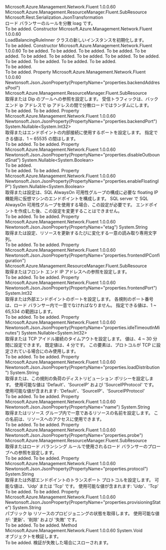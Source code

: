 <Type Name="LoadBalancingRuleInner" FullName="Microsoft.Azure.Management.Network.Fluent.Models.LoadBalancingRuleInner">
  <TypeSignature Language="C#" Value="public class LoadBalancingRuleInner : Microsoft.Azure.Management.ResourceManager.Fluent.SubResource" />
  <TypeSignature Language="ILAsm" Value=".class public auto ansi beforefieldinit LoadBalancingRuleInner extends Microsoft.Azure.Management.ResourceManager.Fluent.SubResource" />
  <TypeSignature Language="DocId" Value="T:Microsoft.Azure.Management.Network.Fluent.Models.LoadBalancingRuleInner" />
  <TypeSignature Language="VB.NET" Value="Public Class LoadBalancingRuleInner&#xA;Inherits SubResource" />
  <TypeSignature Language="F#" Value="type LoadBalancingRuleInner = class&#xA;    inherit SubResource" />
  <AssemblyInfo>
    <AssemblyName>Microsoft.Azure.Management.Network.Fluent</AssemblyName>
    <AssemblyVersion>1.0.0.60</AssemblyVersion>
  </AssemblyInfo>
  <Base>
    <BaseTypeName>Microsoft.Azure.Management.ResourceManager.Fluent.SubResource</BaseTypeName>
  </Base>
  <Interfaces />
  <Attributes>
    <Attribute>
      <AttributeName>Microsoft.Rest.Serialization.JsonTransformation</AttributeName>
    </Attribute>
  </Attributes>
  <Docs>
    <summary>
            ロード バランサーのルールを分散 loag です。
            </summary>
    <remarks>To be added.</remarks>
  </Docs>
  <Members>
    <Member MemberName=".ctor">
      <MemberSignature Language="C#" Value="public LoadBalancingRuleInner ();" />
      <MemberSignature Language="ILAsm" Value=".method public hidebysig specialname rtspecialname instance void .ctor() cil managed" />
      <MemberSignature Language="DocId" Value="M:Microsoft.Azure.Management.Network.Fluent.Models.LoadBalancingRuleInner.#ctor" />
      <MemberSignature Language="VB.NET" Value="Public Sub New ()" />
      <MemberType>Constructor</MemberType>
      <AssemblyInfo>
        <AssemblyName>Microsoft.Azure.Management.Network.Fluent</AssemblyName>
        <AssemblyVersion>1.0.0.60</AssemblyVersion>
      </AssemblyInfo>
      <Parameters />
      <Docs>
        <summary>
            LoadBalancingRuleInner クラスの新しいインスタンスを初期化します。
            </summary>
        <remarks>To be added.</remarks>
      </Docs>
    </Member>
    <Member MemberName=".ctor">
      <MemberSignature Language="C#" Value="public LoadBalancingRuleInner (string protocol, int frontendPort, string id = null, Microsoft.Azure.Management.ResourceManager.Fluent.SubResource frontendIPConfiguration = null, Microsoft.Azure.Management.ResourceManager.Fluent.SubResource backendAddressPool = null, Microsoft.Azure.Management.ResourceManager.Fluent.SubResource probe = null, string loadDistribution = null, Nullable&lt;int&gt; backendPort = null, Nullable&lt;int&gt; idleTimeoutInMinutes = null, Nullable&lt;bool&gt; enableFloatingIP = null, Nullable&lt;bool&gt; disableOutboundSnat = null, string provisioningState = null, string name = null, string etag = null);" />
      <MemberSignature Language="ILAsm" Value=".method public hidebysig specialname rtspecialname instance void .ctor(string protocol, int32 frontendPort, string id, class Microsoft.Azure.Management.ResourceManager.Fluent.SubResource frontendIPConfiguration, class Microsoft.Azure.Management.ResourceManager.Fluent.SubResource backendAddressPool, class Microsoft.Azure.Management.ResourceManager.Fluent.SubResource probe, string loadDistribution, valuetype System.Nullable`1&lt;int32&gt; backendPort, valuetype System.Nullable`1&lt;int32&gt; idleTimeoutInMinutes, valuetype System.Nullable`1&lt;bool&gt; enableFloatingIP, valuetype System.Nullable`1&lt;bool&gt; disableOutboundSnat, string provisioningState, string name, string etag) cil managed" />
      <MemberSignature Language="DocId" Value="M:Microsoft.Azure.Management.Network.Fluent.Models.LoadBalancingRuleInner.#ctor(System.String,System.Int32,System.String,Microsoft.Azure.Management.ResourceManager.Fluent.SubResource,Microsoft.Azure.Management.ResourceManager.Fluent.SubResource,Microsoft.Azure.Management.ResourceManager.Fluent.SubResource,System.String,System.Nullable{System.Int32},System.Nullable{System.Int32},System.Nullable{System.Boolean},System.Nullable{System.Boolean},System.String,System.String,System.String)" />
      <MemberSignature Language="VB.NET" Value="Public Sub New (protocol As String, frontendPort As Integer, Optional id As String = null, Optional frontendIPConfiguration As SubResource = null, Optional backendAddressPool As SubResource = null, Optional probe As SubResource = null, Optional loadDistribution As String = null, Optional backendPort As Nullable(Of Integer) = null, Optional idleTimeoutInMinutes As Nullable(Of Integer) = null, Optional enableFloatingIP As Nullable(Of Boolean) = null, Optional disableOutboundSnat As Nullable(Of Boolean) = null, Optional provisioningState As String = null, Optional name As String = null, Optional etag As String = null)" />
      <MemberSignature Language="F#" Value="new Microsoft.Azure.Management.Network.Fluent.Models.LoadBalancingRuleInner : string * int * string * Microsoft.Azure.Management.ResourceManager.Fluent.SubResource * Microsoft.Azure.Management.ResourceManager.Fluent.SubResource * Microsoft.Azure.Management.ResourceManager.Fluent.SubResource * string * Nullable&lt;int&gt; * Nullable&lt;int&gt; * Nullable&lt;bool&gt; * Nullable&lt;bool&gt; * string * string * string -&gt; Microsoft.Azure.Management.Network.Fluent.Models.LoadBalancingRuleInner" Usage="new Microsoft.Azure.Management.Network.Fluent.Models.LoadBalancingRuleInner (protocol, frontendPort, id, frontendIPConfiguration, backendAddressPool, probe, loadDistribution, backendPort, idleTimeoutInMinutes, enableFloatingIP, disableOutboundSnat, provisioningState, name, etag)" />
      <MemberType>Constructor</MemberType>
      <AssemblyInfo>
        <AssemblyName>Microsoft.Azure.Management.Network.Fluent</AssemblyName>
        <AssemblyVersion>1.0.0.60</AssemblyVersion>
      </AssemblyInfo>
      <Parameters>
        <Parameter Name="protocol" Type="System.String" />
        <Parameter Name="frontendPort" Type="System.Int32" />
        <Parameter Name="id" Type="System.String" />
        <Parameter Name="frontendIPConfiguration" Type="Microsoft.Azure.Management.ResourceManager.Fluent.SubResource" />
        <Parameter Name="backendAddressPool" Type="Microsoft.Azure.Management.ResourceManager.Fluent.SubResource" />
        <Parameter Name="probe" Type="Microsoft.Azure.Management.ResourceManager.Fluent.SubResource" />
        <Parameter Name="loadDistribution" Type="System.String" />
        <Parameter Name="backendPort" Type="System.Nullable&lt;System.Int32&gt;" />
        <Parameter Name="idleTimeoutInMinutes" Type="System.Nullable&lt;System.Int32&gt;" />
        <Parameter Name="enableFloatingIP" Type="System.Nullable&lt;System.Boolean&gt;" />
        <Parameter Name="disableOutboundSnat" Type="System.Nullable&lt;System.Boolean&gt;" />
        <Parameter Name="provisioningState" Type="System.String" />
        <Parameter Name="name" Type="System.String" />
        <Parameter Name="etag" Type="System.String" />
      </Parameters>
      <Docs>
        <param name="protocol">To be added.</param>
        <param name="frontendPort">To be added.</param>
        <param name="id">To be added.</param>
        <param name="frontendIPConfiguration">To be added.</param>
        <param name="backendAddressPool">To be added.</param>
        <param name="probe">To be added.</param>
        <param name="loadDistribution">To be added.</param>
        <param name="backendPort">To be added.</param>
        <param name="idleTimeoutInMinutes">To be added.</param>
        <param name="enableFloatingIP">To be added.</param>
        <param name="disableOutboundSnat">To be added.</param>
        <param name="provisioningState">To be added.</param>
        <param name="name">To be added.</param>
        <param name="etag">To be added.</param>
        <summary>To be added.</summary>
        <remarks>To be added.</remarks>
      </Docs>
    </Member>
    <Member MemberName="BackendAddressPool">
      <MemberSignature Language="C#" Value="public Microsoft.Azure.Management.ResourceManager.Fluent.SubResource BackendAddressPool { get; set; }" />
      <MemberSignature Language="ILAsm" Value=".property instance class Microsoft.Azure.Management.ResourceManager.Fluent.SubResource BackendAddressPool" />
      <MemberSignature Language="DocId" Value="P:Microsoft.Azure.Management.Network.Fluent.Models.LoadBalancingRuleInner.BackendAddressPool" />
      <MemberSignature Language="VB.NET" Value="Public Property BackendAddressPool As SubResource" />
      <MemberSignature Language="F#" Value="member this.BackendAddressPool : Microsoft.Azure.Management.ResourceManager.Fluent.SubResource with get, set" Usage="Microsoft.Azure.Management.Network.Fluent.Models.LoadBalancingRuleInner.BackendAddressPool" />
      <MemberType>Property</MemberType>
      <AssemblyInfo>
        <AssemblyName>Microsoft.Azure.Management.Network.Fluent</AssemblyName>
        <AssemblyVersion>1.0.0.60</AssemblyVersion>
      </AssemblyInfo>
      <Attributes>
        <Attribute>
          <AttributeName>Newtonsoft.Json.JsonProperty(PropertyName="properties.backendAddressPool")</AttributeName>
        </Attribute>
      </Attributes>
      <ReturnValue>
        <ReturnType>Microsoft.Azure.Management.ResourceManager.Fluent.SubResource</ReturnType>
      </ReturnValue>
      <Docs>
        <summary>
            取得または Dip のプールへの参照を設定します。 受信トラフィックは、バックエンド ip アドレスで ip アドレスの間で分散ロードではランダムにします。
            </summary>
        <value>To be added.</value>
        <remarks>To be added.</remarks>
      </Docs>
    </Member>
    <Member MemberName="BackendPort">
      <MemberSignature Language="C#" Value="public Nullable&lt;int&gt; BackendPort { get; set; }" />
      <MemberSignature Language="ILAsm" Value=".property instance valuetype System.Nullable`1&lt;int32&gt; BackendPort" />
      <MemberSignature Language="DocId" Value="P:Microsoft.Azure.Management.Network.Fluent.Models.LoadBalancingRuleInner.BackendPort" />
      <MemberSignature Language="VB.NET" Value="Public Property BackendPort As Nullable(Of Integer)" />
      <MemberSignature Language="F#" Value="member this.BackendPort : Nullable&lt;int&gt; with get, set" Usage="Microsoft.Azure.Management.Network.Fluent.Models.LoadBalancingRuleInner.BackendPort" />
      <MemberType>Property</MemberType>
      <AssemblyInfo>
        <AssemblyName>Microsoft.Azure.Management.Network.Fluent</AssemblyName>
        <AssemblyVersion>1.0.0.60</AssemblyVersion>
      </AssemblyInfo>
      <Attributes>
        <Attribute>
          <AttributeName>Newtonsoft.Json.JsonProperty(PropertyName="properties.backendPort")</AttributeName>
        </Attribute>
      </Attributes>
      <ReturnValue>
        <ReturnType>System.Nullable&lt;System.Int32&gt;</ReturnType>
      </ReturnValue>
      <Docs>
        <summary>
            取得またはエンドポイントの内部接続に使用するポートを設定します。 指定できる値は、1 ~ 65535 の間はします。
            </summary>
        <value>To be added.</value>
        <remarks>To be added.</remarks>
      </Docs>
    </Member>
    <Member MemberName="DisableOutboundSnat">
      <MemberSignature Language="C#" Value="public Nullable&lt;bool&gt; DisableOutboundSnat { get; set; }" />
      <MemberSignature Language="ILAsm" Value=".property instance valuetype System.Nullable`1&lt;bool&gt; DisableOutboundSnat" />
      <MemberSignature Language="DocId" Value="P:Microsoft.Azure.Management.Network.Fluent.Models.LoadBalancingRuleInner.DisableOutboundSnat" />
      <MemberSignature Language="VB.NET" Value="Public Property DisableOutboundSnat As Nullable(Of Boolean)" />
      <MemberSignature Language="F#" Value="member this.DisableOutboundSnat : Nullable&lt;bool&gt; with get, set" Usage="Microsoft.Azure.Management.Network.Fluent.Models.LoadBalancingRuleInner.DisableOutboundSnat" />
      <MemberType>Property</MemberType>
      <AssemblyInfo>
        <AssemblyName>Microsoft.Azure.Management.Network.Fluent</AssemblyName>
        <AssemblyVersion>1.0.0.60</AssemblyVersion>
      </AssemblyInfo>
      <Attributes>
        <Attribute>
          <AttributeName>Newtonsoft.Json.JsonProperty(PropertyName="properties.disableOutboundSnat")</AttributeName>
        </Attribute>
      </Attributes>
      <ReturnValue>
        <ReturnType>System.Nullable&lt;System.Boolean&gt;</ReturnType>
      </ReturnValue>
      <Docs>
        <summary>To be added.</summary>
        <value>To be added.</value>
        <remarks>To be added.</remarks>
      </Docs>
    </Member>
    <Member MemberName="EnableFloatingIP">
      <MemberSignature Language="C#" Value="public Nullable&lt;bool&gt; EnableFloatingIP { get; set; }" />
      <MemberSignature Language="ILAsm" Value=".property instance valuetype System.Nullable`1&lt;bool&gt; EnableFloatingIP" />
      <MemberSignature Language="DocId" Value="P:Microsoft.Azure.Management.Network.Fluent.Models.LoadBalancingRuleInner.EnableFloatingIP" />
      <MemberSignature Language="VB.NET" Value="Public Property EnableFloatingIP As Nullable(Of Boolean)" />
      <MemberSignature Language="F#" Value="member this.EnableFloatingIP : Nullable&lt;bool&gt; with get, set" Usage="Microsoft.Azure.Management.Network.Fluent.Models.LoadBalancingRuleInner.EnableFloatingIP" />
      <MemberType>Property</MemberType>
      <AssemblyInfo>
        <AssemblyName>Microsoft.Azure.Management.Network.Fluent</AssemblyName>
        <AssemblyVersion>1.0.0.60</AssemblyVersion>
      </AssemblyInfo>
      <Attributes>
        <Attribute>
          <AttributeName>Newtonsoft.Json.JsonProperty(PropertyName="properties.enableFloatingIP")</AttributeName>
        </Attribute>
      </Attributes>
      <ReturnValue>
        <ReturnType>System.Nullable&lt;System.Boolean&gt;</ReturnType>
      </ReturnValue>
      <Docs>
        <summary>
            取得または設定は、SQL AlwaysOn 可用性グループの構成に必要な floating IP 機能用に仮想マシンのエンドポイントを構成します。 SQL server で SQL AlwaysOn 可用性グループを使用する場合、この設定が必要です。 エンドポイントを作成した後、この設定を変更することはできません。
            </summary>
        <value>To be added.</value>
        <remarks>To be added.</remarks>
      </Docs>
    </Member>
    <Member MemberName="Etag">
      <MemberSignature Language="C#" Value="public string Etag { get; set; }" />
      <MemberSignature Language="ILAsm" Value=".property instance string Etag" />
      <MemberSignature Language="DocId" Value="P:Microsoft.Azure.Management.Network.Fluent.Models.LoadBalancingRuleInner.Etag" />
      <MemberSignature Language="VB.NET" Value="Public Property Etag As String" />
      <MemberSignature Language="F#" Value="member this.Etag : string with get, set" Usage="Microsoft.Azure.Management.Network.Fluent.Models.LoadBalancingRuleInner.Etag" />
      <MemberType>Property</MemberType>
      <AssemblyInfo>
        <AssemblyName>Microsoft.Azure.Management.Network.Fluent</AssemblyName>
        <AssemblyVersion>1.0.0.60</AssemblyVersion>
      </AssemblyInfo>
      <Attributes>
        <Attribute>
          <AttributeName>Newtonsoft.Json.JsonProperty(PropertyName="etag")</AttributeName>
        </Attribute>
      </Attributes>
      <ReturnValue>
        <ReturnType>System.String</ReturnType>
      </ReturnValue>
      <Docs>
        <summary>
            取得または設定、リソースを更新するたびに変化する一意の読み取り専用文字列。
            </summary>
        <value>To be added.</value>
        <remarks>To be added.</remarks>
      </Docs>
    </Member>
    <Member MemberName="FrontendIPConfiguration">
      <MemberSignature Language="C#" Value="public Microsoft.Azure.Management.ResourceManager.Fluent.SubResource FrontendIPConfiguration { get; set; }" />
      <MemberSignature Language="ILAsm" Value=".property instance class Microsoft.Azure.Management.ResourceManager.Fluent.SubResource FrontendIPConfiguration" />
      <MemberSignature Language="DocId" Value="P:Microsoft.Azure.Management.Network.Fluent.Models.LoadBalancingRuleInner.FrontendIPConfiguration" />
      <MemberSignature Language="VB.NET" Value="Public Property FrontendIPConfiguration As SubResource" />
      <MemberSignature Language="F#" Value="member this.FrontendIPConfiguration : Microsoft.Azure.Management.ResourceManager.Fluent.SubResource with get, set" Usage="Microsoft.Azure.Management.Network.Fluent.Models.LoadBalancingRuleInner.FrontendIPConfiguration" />
      <MemberType>Property</MemberType>
      <AssemblyInfo>
        <AssemblyName>Microsoft.Azure.Management.Network.Fluent</AssemblyName>
        <AssemblyVersion>1.0.0.60</AssemblyVersion>
      </AssemblyInfo>
      <Attributes>
        <Attribute>
          <AttributeName>Newtonsoft.Json.JsonProperty(PropertyName="properties.frontendIPConfiguration")</AttributeName>
        </Attribute>
      </Attributes>
      <ReturnValue>
        <ReturnType>Microsoft.Azure.Management.ResourceManager.Fluent.SubResource</ReturnType>
      </ReturnValue>
      <Docs>
        <summary>
            取得またはフロント エンド IP アドレスへの参照を設定します。
            </summary>
        <value>To be added.</value>
        <remarks>To be added.</remarks>
      </Docs>
    </Member>
    <Member MemberName="FrontendPort">
      <MemberSignature Language="C#" Value="public int FrontendPort { get; set; }" />
      <MemberSignature Language="ILAsm" Value=".property instance int32 FrontendPort" />
      <MemberSignature Language="DocId" Value="P:Microsoft.Azure.Management.Network.Fluent.Models.LoadBalancingRuleInner.FrontendPort" />
      <MemberSignature Language="VB.NET" Value="Public Property FrontendPort As Integer" />
      <MemberSignature Language="F#" Value="member this.FrontendPort : int with get, set" Usage="Microsoft.Azure.Management.Network.Fluent.Models.LoadBalancingRuleInner.FrontendPort" />
      <MemberType>Property</MemberType>
      <AssemblyInfo>
        <AssemblyName>Microsoft.Azure.Management.Network.Fluent</AssemblyName>
        <AssemblyVersion>1.0.0.60</AssemblyVersion>
      </AssemblyInfo>
      <Attributes>
        <Attribute>
          <AttributeName>Newtonsoft.Json.JsonProperty(PropertyName="properties.frontendPort")</AttributeName>
        </Attribute>
      </Attributes>
      <ReturnValue>
        <ReturnType>System.Int32</ReturnType>
      </ReturnValue>
      <Docs>
        <summary>
            取得または外部エンドポイントのポートを設定します。 各規則のポート番号は、ロード バランサー内で一意でなければなりません。 指定できる値は、1 ~ 65,534 の範囲はします。
            </summary>
        <value>To be added.</value>
        <remarks>To be added.</remarks>
      </Docs>
    </Member>
    <Member MemberName="IdleTimeoutInMinutes">
      <MemberSignature Language="C#" Value="public Nullable&lt;int&gt; IdleTimeoutInMinutes { get; set; }" />
      <MemberSignature Language="ILAsm" Value=".property instance valuetype System.Nullable`1&lt;int32&gt; IdleTimeoutInMinutes" />
      <MemberSignature Language="DocId" Value="P:Microsoft.Azure.Management.Network.Fluent.Models.LoadBalancingRuleInner.IdleTimeoutInMinutes" />
      <MemberSignature Language="VB.NET" Value="Public Property IdleTimeoutInMinutes As Nullable(Of Integer)" />
      <MemberSignature Language="F#" Value="member this.IdleTimeoutInMinutes : Nullable&lt;int&gt; with get, set" Usage="Microsoft.Azure.Management.Network.Fluent.Models.LoadBalancingRuleInner.IdleTimeoutInMinutes" />
      <MemberType>Property</MemberType>
      <AssemblyInfo>
        <AssemblyName>Microsoft.Azure.Management.Network.Fluent</AssemblyName>
        <AssemblyVersion>1.0.0.60</AssemblyVersion>
      </AssemblyInfo>
      <Attributes>
        <Attribute>
          <AttributeName>Newtonsoft.Json.JsonProperty(PropertyName="properties.idleTimeoutInMinutes")</AttributeName>
        </Attribute>
      </Attributes>
      <ReturnValue>
        <ReturnType>System.Nullable&lt;System.Int32&gt;</ReturnType>
      </ReturnValue>
      <Docs>
        <summary>
            取得または TCP アイドル接続のタイムアウトを設定します。 値は、4 ~ 30 分間に設定できます。 既定値は、4 分です。
            この要素は、プロトコルが TCP に設定されている場合にのみ使用します。
            </summary>
        <value>To be added.</value>
        <remarks>To be added.</remarks>
      </Docs>
    </Member>
    <Member MemberName="LoadDistribution">
      <MemberSignature Language="C#" Value="public string LoadDistribution { get; set; }" />
      <MemberSignature Language="ILAsm" Value=".property instance string LoadDistribution" />
      <MemberSignature Language="DocId" Value="P:Microsoft.Azure.Management.Network.Fluent.Models.LoadBalancingRuleInner.LoadDistribution" />
      <MemberSignature Language="VB.NET" Value="Public Property LoadDistribution As String" />
      <MemberSignature Language="F#" Value="member this.LoadDistribution : string with get, set" Usage="Microsoft.Azure.Management.Network.Fluent.Models.LoadBalancingRuleInner.LoadDistribution" />
      <MemberType>Property</MemberType>
      <AssemblyInfo>
        <AssemblyName>Microsoft.Azure.Management.Network.Fluent</AssemblyName>
        <AssemblyVersion>1.0.0.60</AssemblyVersion>
      </AssemblyInfo>
      <Attributes>
        <Attribute>
          <AttributeName>Newtonsoft.Json.JsonProperty(PropertyName="properties.loadDistribution")</AttributeName>
        </Attribute>
      </Attributes>
      <ReturnValue>
        <ReturnType>System.String</ReturnType>
      </ReturnValue>
      <Docs>
        <summary>
            取得または、この規則の負荷のディストリビューション ポリシーを設定します。 使用可能な値は 'Default'、'SourceIP' および 'SourceIPProtocol' です。 使用可能な値が含まれます: 'Default'、'SourceIP'、'SourceIPProtocol'
            </summary>
        <value>To be added.</value>
        <remarks>To be added.</remarks>
      </Docs>
    </Member>
    <Member MemberName="Name">
      <MemberSignature Language="C#" Value="public string Name { get; set; }" />
      <MemberSignature Language="ILAsm" Value=".property instance string Name" />
      <MemberSignature Language="DocId" Value="P:Microsoft.Azure.Management.Network.Fluent.Models.LoadBalancingRuleInner.Name" />
      <MemberSignature Language="VB.NET" Value="Public Property Name As String" />
      <MemberSignature Language="F#" Value="member this.Name : string with get, set" Usage="Microsoft.Azure.Management.Network.Fluent.Models.LoadBalancingRuleInner.Name" />
      <MemberType>Property</MemberType>
      <AssemblyInfo>
        <AssemblyName>Microsoft.Azure.Management.Network.Fluent</AssemblyName>
        <AssemblyVersion>1.0.0.60</AssemblyVersion>
      </AssemblyInfo>
      <Attributes>
        <Attribute>
          <AttributeName>Newtonsoft.Json.JsonProperty(PropertyName="name")</AttributeName>
        </Attribute>
      </Attributes>
      <ReturnValue>
        <ReturnType>System.String</ReturnType>
      </ReturnValue>
      <Docs>
        <summary>
            取得またはリソース グループ内で一意であるリソースの名前を設定します。 この名前は、リソースへのアクセスに使用できます。
            </summary>
        <value>To be added.</value>
        <remarks>To be added.</remarks>
      </Docs>
    </Member>
    <Member MemberName="Probe">
      <MemberSignature Language="C#" Value="public Microsoft.Azure.Management.ResourceManager.Fluent.SubResource Probe { get; set; }" />
      <MemberSignature Language="ILAsm" Value=".property instance class Microsoft.Azure.Management.ResourceManager.Fluent.SubResource Probe" />
      <MemberSignature Language="DocId" Value="P:Microsoft.Azure.Management.Network.Fluent.Models.LoadBalancingRuleInner.Probe" />
      <MemberSignature Language="VB.NET" Value="Public Property Probe As SubResource" />
      <MemberSignature Language="F#" Value="member this.Probe : Microsoft.Azure.Management.ResourceManager.Fluent.SubResource with get, set" Usage="Microsoft.Azure.Management.Network.Fluent.Models.LoadBalancingRuleInner.Probe" />
      <MemberType>Property</MemberType>
      <AssemblyInfo>
        <AssemblyName>Microsoft.Azure.Management.Network.Fluent</AssemblyName>
        <AssemblyVersion>1.0.0.60</AssemblyVersion>
      </AssemblyInfo>
      <Attributes>
        <Attribute>
          <AttributeName>Newtonsoft.Json.JsonProperty(PropertyName="properties.probe")</AttributeName>
        </Attribute>
      </Attributes>
      <ReturnValue>
        <ReturnType>Microsoft.Azure.Management.ResourceManager.Fluent.SubResource</ReturnType>
      </ReturnValue>
      <Docs>
        <summary>
            取得またはロード バランシング ルールで使用されるロード バランサーのプローブへの参照を設定します。
            </summary>
        <value>To be added.</value>
        <remarks>To be added.</remarks>
      </Docs>
    </Member>
    <Member MemberName="Protocol">
      <MemberSignature Language="C#" Value="public string Protocol { get; set; }" />
      <MemberSignature Language="ILAsm" Value=".property instance string Protocol" />
      <MemberSignature Language="DocId" Value="P:Microsoft.Azure.Management.Network.Fluent.Models.LoadBalancingRuleInner.Protocol" />
      <MemberSignature Language="VB.NET" Value="Public Property Protocol As String" />
      <MemberSignature Language="F#" Value="member this.Protocol : string with get, set" Usage="Microsoft.Azure.Management.Network.Fluent.Models.LoadBalancingRuleInner.Protocol" />
      <MemberType>Property</MemberType>
      <AssemblyInfo>
        <AssemblyName>Microsoft.Azure.Management.Network.Fluent</AssemblyName>
        <AssemblyVersion>1.0.0.60</AssemblyVersion>
      </AssemblyInfo>
      <Attributes>
        <Attribute>
          <AttributeName>Newtonsoft.Json.JsonProperty(PropertyName="properties.protocol")</AttributeName>
        </Attribute>
      </Attributes>
      <ReturnValue>
        <ReturnType>System.String</ReturnType>
      </ReturnValue>
      <Docs>
        <summary>
            取得または外部エンドポイントのトランスポート プロトコルを設定します。
            可能な値は、'Udp' または 'Tcp' です。 使用可能な値が含まれます: 'Udp'、'Tcp'
            </summary>
        <value>To be added.</value>
        <remarks>To be added.</remarks>
      </Docs>
    </Member>
    <Member MemberName="ProvisioningState">
      <MemberSignature Language="C#" Value="public string ProvisioningState { get; set; }" />
      <MemberSignature Language="ILAsm" Value=".property instance string ProvisioningState" />
      <MemberSignature Language="DocId" Value="P:Microsoft.Azure.Management.Network.Fluent.Models.LoadBalancingRuleInner.ProvisioningState" />
      <MemberSignature Language="VB.NET" Value="Public Property ProvisioningState As String" />
      <MemberSignature Language="F#" Value="member this.ProvisioningState : string with get, set" Usage="Microsoft.Azure.Management.Network.Fluent.Models.LoadBalancingRuleInner.ProvisioningState" />
      <MemberType>Property</MemberType>
      <AssemblyInfo>
        <AssemblyName>Microsoft.Azure.Management.Network.Fluent</AssemblyName>
        <AssemblyVersion>1.0.0.60</AssemblyVersion>
      </AssemblyInfo>
      <Attributes>
        <Attribute>
          <AttributeName>Newtonsoft.Json.JsonProperty(PropertyName="properties.provisioningState")</AttributeName>
        </Attribute>
      </Attributes>
      <ReturnValue>
        <ReturnType>System.String</ReturnType>
      </ReturnValue>
      <Docs>
        <summary>
            パブリック Ip リソースのプロビジョニングの状態を取得します。 使用可能な値が: '更新'、'削除' および '失敗' です。
            </summary>
        <value>To be added.</value>
        <remarks>To be added.</remarks>
      </Docs>
    </Member>
    <Member MemberName="Validate">
      <MemberSignature Language="C#" Value="public virtual void Validate ();" />
      <MemberSignature Language="ILAsm" Value=".method public hidebysig newslot virtual instance void Validate() cil managed" />
      <MemberSignature Language="DocId" Value="M:Microsoft.Azure.Management.Network.Fluent.Models.LoadBalancingRuleInner.Validate" />
      <MemberSignature Language="VB.NET" Value="Public Overridable Sub Validate ()" />
      <MemberSignature Language="F#" Value="abstract member Validate : unit -&gt; unit&#xA;override this.Validate : unit -&gt; unit" Usage="loadBalancingRuleInner.Validate " />
      <MemberType>Method</MemberType>
      <AssemblyInfo>
        <AssemblyName>Microsoft.Azure.Management.Network.Fluent</AssemblyName>
        <AssemblyVersion>1.0.0.60</AssemblyVersion>
      </AssemblyInfo>
      <ReturnValue>
        <ReturnType>System.Void</ReturnType>
      </ReturnValue>
      <Parameters />
      <Docs>
        <summary>
            オブジェクトを検証します。
            </summary>
        <remarks>To be added.</remarks>
        <exception cref="T:Microsoft.Rest.ValidationException">
            検証が失敗した場合にスローされます。
            </exception>
      </Docs>
    </Member>
  </Members>
</Type>